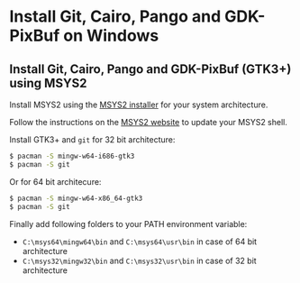 # Install Git, Cairo, Pango and GDK-PixBuf on Windows

## Install Git, Cairo, Pango and GDK-PixBuf (GTK3+) using MSYS2


Install MSYS2 using the [MSYS2 installer](http://www.msys2.org/) for your system architecture.

Follow the instructions on the [MSYS2 website](https://github.com/msys2/msys2/wiki/MSYS2-installation) to update your MSYS2 shell.


Install GTK3+ and `git` for 32 bit architecture:

```sh
$ pacman -S mingw-w64-i686-gtk3
$ pacman -S git
```

Or for 64 bit architecure:

```sh
$ pacman -S mingw-w64-x86_64-gtk3
$ pacman -S git
```

Finally add following folders to your PATH environment variable:
* `C:\msys64\mingw64\bin` and `C:\msys64\usr\bin` in case of 64 bit architecture
* `C:\msys32\mingw32\bin` and `C:\msys32\usr\bin` in case of 32 bit architecture

